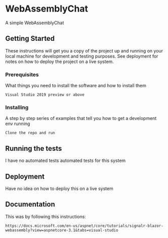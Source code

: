 # WebAssemblyChat
A simple WebAssemblyChat

## Getting Started

These instructions will get you a copy of the project up and running on your local machine for development and testing purposes. See deployment for notes on how to deploy the project on a live system.

### Prerequisites

What things you need to install the software and how to install them

```
Visual Studio 2019 preview or above
```

### Installing

A step by step series of examples that tell you how to get a development env running


```
Clone the repo and run
```



## Running the tests

I have no automated tests automated tests for this system



## Deployment

Have no idea on how to deploy this on a live system


## Documentation

This was by following this instructions: 

```
https://docs.microsoft.com/en-us/aspnet/core/tutorials/signalr-blazor-webassembly?view=aspnetcore-3.1&tabs=visual-studio
```

